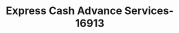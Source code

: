 ---
f_zip-code: 37854
f_state-code: TN
title: Express Cash Advance Services-16913
f_phone: 865-354-0303
f_city-only: Rockwood
f_address: 119 N Gateway Ave Rockwood
f_location-unique-id: '16913'
slug: express-cash-advance-services-16913
updated-on: '2024-05-30T13:46:58.046Z'
created-on: '2024-05-30T13:36:59.803Z'
published-on: '2024-05-30T13:54:32.469Z'
f_city-state: cms/city/rockwood-tn.md
f_company: cms/company/express-cash-advance-services.md
f_state: cms/state/tennessee.md
layout: '[payday-loan].html'
tags: payday-loan
---